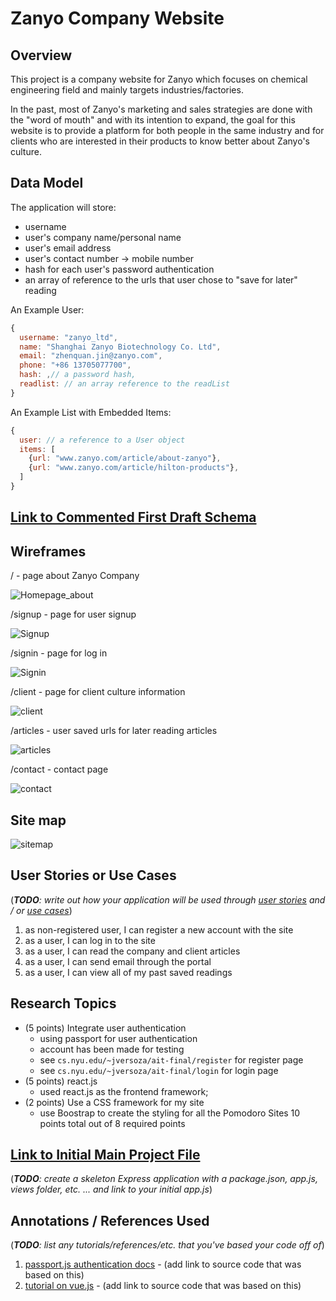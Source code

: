 # Zanyo Company Website

## Overview

This project is a company website for Zanyo which focuses on chemical engineering field and mainly targets industries/factories.

In the past, most of Zanyo's marketing and sales strategies are done with the "word of mouth" and with its intention to expand, 
the goal for this website is to provide a platform for both people in the same industry and for clients who are interested
in their products to know better about Zanyo's culture.



## Data Model

The application will store:

* username
* user's company name/personal name
* user's email address
* user's contact number -> mobile number
* hash for each user's password authentication
* an array of reference to the urls that user chose to "save for later" reading

An Example User:

```javascript
{
  username: "zanyo_ltd", 
  name: "Shanghai Zanyo Biotechnology Co. Ltd",
  email: "zhenquan.jin@zanyo.com",
  phone: "+86 13705077700",
  hash: ,// a password hash,
  readlist: // an array reference to the readList 
}
```

An Example List with Embedded Items:

```javascript
{
  user: // a reference to a User object
  items: [
    {url: "www.zanyo.com/article/about-zanyo"},
    {url: "www.zanyo.com/article/hilton-products"},
  ]
}
```

## [Link to Commented First Draft Schema](db.js) 

## Wireframes
/ - page about Zanyo Company

![Homepage_about](documentation/about-company.png)

/signup - page for user signup

![Signup](documentation/signup.png)

/signin - page for log in

![Signin](documentation/signin.png)

/client - page for client culture information

![client](documentation/client.png)

/articles - user saved urls for later reading articles

![articles](documentation/articles.png)

/contact - contact page

![contact](documentation/contact.png)

## Site map

![sitemap](documentation/site-map.png)

## User Stories or Use Cases

(___TODO__: write out how your application will be used through [user stories](http://en.wikipedia.org/wiki/User_story#Format) and / or [use cases](https://www.mongodb.com/download-center?jmp=docs&_ga=1.47552679.1838903181.1489282706#previous)_)

1. as non-registered user, I can register a new account with the site
2. as a user, I can log in to the site
3. as a user, I can read the company and client articles
4. as a user, I can send email through the portal
5. as a user, I can view all of my past saved readings

## Research Topics

* (5 points) Integrate user authentication
    * using passport for user authentication
    * account has been made for testing
    * see <code>cs.nyu.edu/~jversoza/ait-final/register</code> for register page
    * see <code>cs.nyu.edu/~jversoza/ait-final/login</code> for login page
* (5 points) react.js
    * used react.js as the frontend framework;
* (2 points) Use a CSS framework for my site
    * use Boostrap to create the styling for all the Pomodoro Sites
10 points total out of 8 required points


## [Link to Initial Main Project File](app.js) 

(___TODO__: create a skeleton Express application with a package.json, app.js, views folder, etc. ... and link to your initial app.js_)

## Annotations / References Used

(___TODO__: list any tutorials/references/etc. that you've based your code off of_)

1. [passport.js authentication docs](http://passportjs.org/docs) - (add link to source code that was based on this)
2. [tutorial on vue.js](https://vuejs.org/v2/guide/) - (add link to source code that was based on this)

